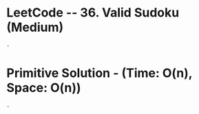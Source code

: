 # LeetCode -- 36. Valid Sudoku (Medium)

    - 


# Primitive Solution - (Time: O(n), Space: O(n))

    -







